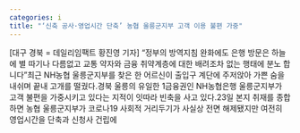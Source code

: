 ```yaml
---
categories: i
title: "‘신축 공사·영업시간 단축’ 농협 울릉군지부 고객 이용 불편 가중"
---
```

[대구 경북 = 데일리임팩트 황진영 기자] “정부의 방역지침 완화에도 은행 방문은 하늘에 별 따기나 다름없고 교통 약자와 금융 취약계층에 대한 배려조차 없는 행태에 분노 합니다”최근 NH농협 울릉군지부를 찾은 한 어르신이 출입구 계단에 주저앉아 가쁜 숨을 내쉬며 끝내 고개를 떨궜다.경북 울릉의 유일한 1금융권인 NH농협은행 울릉군지부가 고객 불편을 가중시키고 있다는 지적이 잇따라 빈축을 사고 있다.23일 본지 취재를 종합하면 농협 울릉군지부가 코로나19 사회적 거리두기가 사실상 전면 해제됐지만 여전히 영업시간을 단축과 신청사 건립에